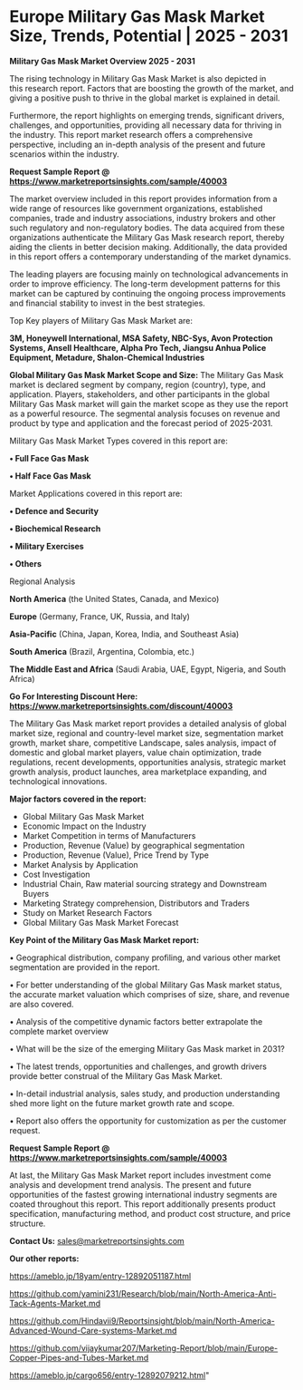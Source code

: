 # Europe Military Gas Mask Market Size, Trends, Potential | 2025 - 2031

<Strong> Military Gas Mask Market Overview 2025 - 2031</strong>

The rising technology in Military Gas Mask Market is also depicted in this research report. Factors that are boosting the growth of the market, and giving a positive push to thrive in the global market is explained in detail.

Furthermore, the report highlights on emerging trends, significant drivers, challenges, and opportunities, providing all necessary data for thriving in the industry. This report market research offers a comprehensive perspective, including an in-depth analysis of the present and future scenarios within the industry.

<strong>Request Sample Report @ <a href=https://www.marketreportsinsights.com/sample/40003>https://www.marketreportsinsights.com/sample/40003</a></strong>

The market overview included in this report provides information from a wide range of resources like government organizations, established companies, trade and industry associations, industry brokers and other such regulatory and non-regulatory bodies. The data acquired from these organizations authenticate the Military Gas Mask research report, thereby aiding the clients in better decision making. Additionally, the data provided in this report offers a contemporary understanding of the market dynamics.

The leading players are focusing mainly on technological advancements in order to improve efficiency. The long-term development patterns for this market can be captured by continuing the ongoing process improvements and financial stability to invest in the best strategies.

Top Key players of Military Gas Mask Market are:

<strong>3M, Honeywell International, MSA Safety, NBC-Sys, Avon Protection Systems, Ansell Healthcare, Alpha Pro Tech, Jiangsu Anhua Police Equipment, Metadure, Shalon-Chemical Industries</strong>

<strong><b>Global Military Gas Mask Market Scope and Size:</b></strong>
The Military Gas Mask market is declared segment by company, region (country), type, and application. Players, stakeholders, and other participants in the global Military Gas Mask market will gain the market scope as they use the report as a powerful resource. The segmental analysis focuses on revenue and product by type and application and the forecast period of 2025-2031.

Military Gas Mask Market Types covered in this report are:

<strong>•  Full Face Gas Mask

•  Half Face Gas Mask</strong>

Market Applications covered in this report are:

<strong>•  Defence and Security

•  Biochemical Research

•  Military Exercises

•  Others</strong> 

Regional Analysis

<strong>North America</strong> (the United States, Canada, and Mexico)

<strong>Europe</strong> (Germany, France, UK, Russia, and Italy)

<strong>Asia-Pacific</strong> (China, Japan, Korea, India, and Southeast Asia)

<strong>South America</strong> (Brazil, Argentina, Colombia, etc.)

<strong>The Middle East and Africa</strong> (Saudi Arabia, UAE, Egypt, Nigeria, and South Africa)

<strong>Go For Interesting Discount Here: <a href=https://www.marketreportsinsights.com/discount/40003>https://www.marketreportsinsights.com/discount/40003</a></strong>

The Military Gas Mask market report provides a detailed analysis of global market size, regional and country-level market size, segmentation market growth, market share, competitive Landscape, sales analysis, impact of domestic and global market players, value chain optimization, trade regulations, recent developments, opportunities analysis, strategic market growth analysis, product launches, area marketplace expanding, and technological innovations.

<strong><b>Major factors covered in the report:</b></strong>
<ul>
  <li>Global Military Gas Mask Market </li>
  <li>Economic Impact on the Industry</li>
  <li>Market Competition in terms of Manufacturers</li>
  <li>Production, Revenue (Value) by geographical segmentation</li>
  <li>Production, Revenue (Value), Price Trend by Type</li>
  <li>Market Analysis by Application</li>
  <li>Cost Investigation</li>
  <li>Industrial Chain, Raw material sourcing strategy and Downstream Buyers</li>
  <li>Marketing Strategy comprehension, Distributors and Traders</li>
  <li>Study on Market Research Factors</li>
  <li>Global Military Gas Mask Market Forecast</li>
</ul>

<strong><b>Key Point of the Military Gas Mask Market report:</b></strong>

• Geographical distribution, company profiling, and various other market segmentation are provided in the report.

• For better understanding of the global Military Gas Mask market status, the accurate market valuation which comprises of size, share, and revenue are also covered.

• Analysis of the competitive dynamic factors better extrapolate the complete market overview

• What will be the size of the emerging Military Gas Mask market in 2031?

• The latest trends, opportunities and challenges, and growth drivers provide better construal of the Military Gas Mask Market.

• In-detail industrial analysis, sales study, and production understanding shed more light on the future market growth rate and scope.

• Report also offers the opportunity for customization as per the customer request.

<strong>Request Sample Report @ <a href=https://www.marketreportsinsights.com/sample/40003>https://www.marketreportsinsights.com/sample/40003</a></strong>

At last, the Military Gas Mask Market report includes investment come analysis and development trend analysis. The present and future opportunities of the fastest growing international industry segments are coated throughout this report. This report additionally presents product specification, manufacturing method, and product cost structure, and price structure.

<strong>Contact Us:</strong>
sales@marketreportsinsights.com

<strong>Our other reports:</strong>

<a href=https://ameblo.jp/18yam/entry-12892051187.html>https://ameblo.jp/18yam/entry-12892051187.html</a>

<a href=https://github.com/yamini231/Research/blob/main/North-America-Anti-Tack-Agents-Market.md>https://github.com/yamini231/Research/blob/main/North-America-Anti-Tack-Agents-Market.md</a>

<a href=https://github.com/Hindavii9/Reportsinsight/blob/main/North-America-Advanced-Wound-Care-systems-Market.md>https://github.com/Hindavii9/Reportsinsight/blob/main/North-America-Advanced-Wound-Care-systems-Market.md</a>

<a href=https://github.com/vijaykumar207/Marketing-Report/blob/main/Europe-Copper-Pipes-and-Tubes-Market.md>https://github.com/vijaykumar207/Marketing-Report/blob/main/Europe-Copper-Pipes-and-Tubes-Market.md</a>

<a href=https://ameblo.jp/cargo656/entry-12892079212.html>https://ameblo.jp/cargo656/entry-12892079212.html</a>"
